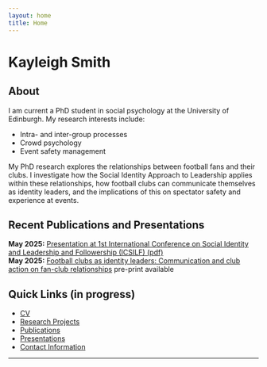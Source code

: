 ```yaml
---
layout: home
title: Home
---
```

# Kayleigh Smith

## About 

I am current a PhD student in social psychology at the University of Edinburgh. My research interests include: 
* Intra- and inter-group processes
* Crowd psychology
* Event safety management 

My PhD research explores the relationships between football fans and their clubs. I investigate how the Social Identity Approach to Leadership applies within these relationships, how football clubs can communicate themselves as identity leaders, and the implications of this on spectator safety and experience at events. 

## Recent Publications and Presentations

**May 2025:** [Presentation at 1st International Conference on Social Identity and Leadership and Followership (ICSILF) (pdf)](files/ICSILF%202025.pdf) <br>
**May 2025:** [Football clubs as identity leaders: Communication and club action on fan-club relationships](https://osf.io/preprints/psyarxiv/5s92x_v1) pre-print available 


## Quick Links (in progress)

- [CV](cv.md)
- [Research Projects](research.md)
- [Publications](publications.md)
- [Presentations](presentations.md)
- [Contact Information](contact.md)

---
